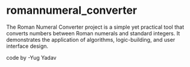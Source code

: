 # romannumeral_converter
The Roman Numeral Converter project is a simple yet practical tool that converts numbers between Roman numerals and standard integers. It demonstrates the application of algorithms, logic-building, and user interface design.

code by -Yug Yadav
